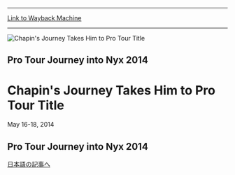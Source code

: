 
---
[Link to Wayback Machine](https://web.archive.org/web/20160416184222/http://magic.wizards.com/en/events/coverage/ptjin14)

[_metadata_:description]:- "Pro Tour Journey into Nyx 2014 日本語の記事へ SUNDAY VIDEO ARCHIVES"
[_metadata_:generator]:- "Drupal 7 (http://drupal.org)"
[_metadata_:node]:- "506626"
[_metadata_:source]:- "div-block-system-main"
[_metadata_:title]:- "Chapin's Journey Takes Him to Pro Tour Title"
[_metadata_:wayback_capture_timestamp]:- "2016-04-16 18:42:22"
[_metadata_:wayback_raw_url]:- "https://web.archive.org/web/20160416184222id_/http://magic.wizards.com/en/events/coverage/ptjin14"
[_metadata_:wayback_url]:- "http://magic.wizards.com/en/events/coverage/ptjin14"
---







![Chapin's Journey Takes Him to Pro Tour Title](https://media.magic.wizards.com/images/banner/large_1_4.jpg)





Pro Tour Journey into Nyx 2014
------------------------------


Chapin's Journey Takes Him to Pro Tour Title
============================================




May 16-18, 2014












Pro Tour Journey into Nyx 2014
------------------------------


[日本語の記事へ](/en/node/506056) 
  

 

